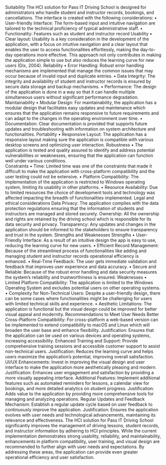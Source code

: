 Suitability
The HCI solution for Pass IT Driving School is designed for administrators who handle student and instructor records, bookings, and cancellations. The interface is created with the following considerations:
•	User-friendly Interface: The form-based input and intuitive navigation are tailored to the technical proficiency of typical administrative staff.
•	Functionality: Features such as student and instructor record 
Usability
•	Clear layout: Usability is a key consideration in the development of the application, with a focus on intuitive navigation and a clear layout that enables the user to access functionalities effortlessly, making the day-to-day operations more effective. This approach not only contributes in making the application simple to use but also reduces the learning curve for new users (Dix, 2004). 
Reliability
•	Error Handling: Robust error handling mechanisms are implemented that manage the common issues that may occur because of invalid input and duplicate entries.
•	Data Integrity: The integrity and availability of student and instructor records is ensured by secure data storage and backup mechanisms.
•	Performance: The design of the application is done in a way so that it can handle multiple simultaneous users without significant performance degradation. 
Maintainability
•	Modular Design: For maintainability, the application has a modular design that facilitates easy updates and maintenance which ensures that the application remains responsive to future requirements and can adapt to the changes in the operating environment over time. 
•	Documentation: Clear documentation is provided that supports future updates and troubleshooting with information on system architecture and functionalities.
Portability
•	Responsive Layout: The application has a responsive layout making sure the application is compatible with various desktop screens and optimizing user interaction. 
Robustness
•	The application is tested and quality assured to identify and address potential vulnerabilities or weaknesses, ensuring that the application can function well under various conditions.  
Constraints
•	Time: Limited time was one of the constraints that made it difficult to make the application with cross-platform compatibility and the user testing could not be extensive. 
•	Platform Compatibility: The implementation of the application is restricted to Windows operating system, limiting its usability in other platforms.
•	Resource Availability: Due to limited resources the choice of development tools and technology was affected impacting the breadth of functionalities implemented. 
Legal and ethical considerations
Data Privacy: The application complies with the data protection regulations ensuring that the information of students and instructors are managed and stored securely.
Ownership: All the ownership and rights are retained by the driving school which is responsible for its data security and privacy.
Transparency: Any updates and changes in the application should be informed to the stakeholders to ensure transparency and trust in the system. 
Strengths and Weaknesses
Strengths
•	User-Friendly Interface: As a result of an intuitive design the app is easy to use, reducing the learning curve for new users.
•	Efficient Record Management: Because of the streamlined process of functionalities like adding and managing student and instructor records operational efficiency is enhanced.
•	Real-Time Feedback: The user gets immediate validation and feedback that improves user experience and data accuracy.
•	Secure and Reliable: Because of the robust error handling and data security measures the system’s reliability and trustworthiness is ensured.
Weaknesses
•	Limited Platform Compatibility: The application is limited to the Windows Operating System and excludes potential users on other operating systems.
•	Complexity for Non-Technical Users: Despite a user-friendly design, there can be some cases where functionalities might be challenging for users with limited technical skills and experience.
•	Aesthetic Limitations: The application is functional but the visual design could be improved for better visual appeal and modernity.
Recommendations to Meet User Needs Better
Cross-Platform Compatibility: For cross-platform a web-based version can be implemented to extend compatibility to macOS and Linux which will broaden the user base and enhance flexibility.
Justification: Ensures that the application can be used on various devices and operating systems, increasing accessibility.
Enhanced Training and Support: Provide comprehensive training sessions and accessible customer support to assist non-technical users.
Justification: Reduces the learning curve and helps users maximize the application’s potential, improving overall satisfaction.
UI/UX Enhancements: Invest in improving the visual design and user interface to make the application more aesthetically pleasing and modern.
Justification: Enhances user engagement and satisfaction by providing a more visually appealing interface.
Additional Features: Implement additional features such as automated reminders for lessons, a calendar view for bookings, and more detailed analytics on student progress.
Justification: Adds value to the application by providing more comprehensive tools for managing and analyzing operations.
Regular Updates and Feedback Mechanism: Establish a regular update cycle based on user feedback to continuously improve the application.
Justification: Ensures the application evolves with user needs and technological advancements, maintaining its relevance and effectiveness.
The HCI solution for Pass IT Driving School significantly improves the management of driving lessons, student records, and instructor information by adhering to HCI principles. While the current implementation demonstrates strong usability, reliability, and maintainability, enhancements in platform compatibility, user training, and visual design are recommended to further align with user needs and expectations. By addressing these areas, the application can provide even greater operational efficiency and user satisfaction.
